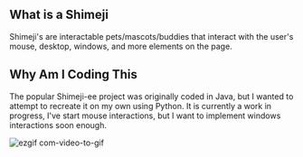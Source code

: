 ## What is a Shimeji

Shimeji's are interactable pets/mascots/buddies that interact with the user's mouse, desktop, windows, and more elements on the page.


## Why Am I Coding This

The popular Shimeji-ee project was originally coded in Java, but I wanted to attempt to recreate it on my own using Python. It is currently a work in progress, I've start mouse interactions, but I want to implement windows interactions soon enough. 

![ezgif com-video-to-gif](https://github.com/jinile/shimeji/assets/145095708/503ddabc-d9ae-4abf-83e7-06baecdbfe85)
